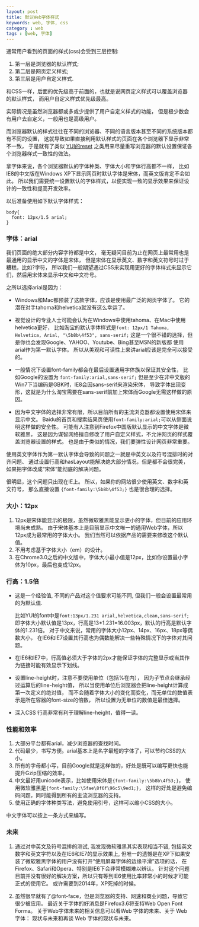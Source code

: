 ```yaml
---
layout: post
title: 默认Web字体样式
keywords: web, 字体, css
category : web
tags : [web, 字体]
---
```


通常用户看到的页面的样式(css)会受到三层控制:

1. 第一层是浏览器的默认样式;
2. 第二层是网页定义样式;
3. 第三层是用户自定义样式.

和CSS一样，后面的优先级高于前面的，也就是说网页定义样式可以覆盖浏览器的默认样式，
而用户自定义样式优先级最高。

实际情况是虽然浏览器都或多或少提供了用户自定义样式的功能，
但是极少数会有用户去自定义，一般用也是高级用户。

而浏览器默认的样式往往在不同的浏览器、不同的语言版本甚至不同的系统版本都有不同的设置，
这就导致如果直接利用默认样式的页面在各个浏览器下显示非常不一致，
于是就有了类似 [YUI的reset][1] 之类用来尽量重写浏览器的默认设置保证各个浏览器样式一致性的做法。

[1]: http://developer.yahoo.com/yui/3/cssreset/

拿字体来说，各个浏览器默认的字体种类、字体大小和字体行高都不一样，
比如IE8的中文版在Windows XP下显示网页时默认字体是宋体，而英文版肯定不会如此。
所以我们需要统一设置默认的字体样式，以便实现一致的显示效果来保证设计的一致性和提高开发效率。

以后准备使用如下默认字体样式：

    body{
      font: 12px/1.5 arial;
    }

### 字体：arial

我们页面的绝大部分内容字符都是中文，
毫无疑问目前为止在网页上最常用也是最通用的显示中文的字体是宋体，
但是宋体在显示英文、数字和英文符号时过于糟糕，比如?字符，
所以我们一般期望通过CSS来实现用更好的字体样式来显示它们，然后用宋体来显示中文和中文符号。

之所以选择arial是因为：

* Windows和Mac都预装了这款字体，应该是使用最广泛的网页字体了。
  它的潜在对手tahoma和helvetica就没有这么幸运了。

* 视觉设计的专业人士可能会认为在Windows中使用tahoma、在Mac中使用helvetica更好，
  比如淘宝的默认字体样式是`font: 12px/1 Tahoma, Helvetica, Arial, "\5b8b\4f53", sans-serif;`
  这是一个很不错的选择，但是你也会发现Google、YAHOO、Youtube、Bing甚至MSN的新版都
  使用arial作为第一默认字体。
  所以从美观和可读性上来讲arial应该是完全可以接受的。

* 一般情况下设置font-family都会在最后设置通用字体族以保证其安全性，
  比如Google的设置为 `font-family:arial,sans-serif;`
  但是至少在非中文版的Win7下当编码是GBK时，IE8会因sans-serif来渲染宋体，
  导致字体出现变形，这就是为什么淘宝需要在sans-serif前加上宋体而Google无需这样做的原因。

* 因为中文字体的选择非常有限，所以目前所有的主流浏览器都设置使用宋体来显示中文。
  Baidu的首页和搜索结果页使用`font-family:arial;`可以从侧面说明这样做的安全性。
  可能有人注意到Firefox中国版默认显示的中文字体是微软雅黑，
  这是因为谋智网络擅自修改了用户自定义样式，不允许网页的样式覆盖浏览器设置的样式。
  也是由于类似的情况，我们要弹性设计网页非常重要。

使用英文字体作为第一默认字体会导致的问题之一就是中英文以及符号混排时的对齐问题、
通过设置行高和hasLayout能解决绝大部分情况，但是都不会很完美，
如果把字体改成“宋体”能彻底的解决问题。

很明显，这个问题只出现在IE上。
所以，如果你的网站很少使用英文、数字和英文符号，
那么直接设置 `{font-family:\5b8b\4f53;}` 也是很合理的选择。

### 大小：12px

1. 12px是宋体能显示的极限，虽然微软雅黑能显示更小的字体，但目前的应用环境尚未成熟。
  由于宋体基本上是目前显示中文唯一的通用Web字体，所以12px成为最常用的字体大小。
  我们当然可以依据产品的需要来修改这个默认值。
2. 不用考虑基于字体大小（em）的设计。
3. 在Chrome3.0之后的中文版中，字体大小最小值是12px，比如你设置最小字体为10px，最后也变成12px。

### 行高：1.5倍


*  这是一个经验值, 不同的产品对这个值要求可能不同, 但我们一般会设置最常用的为默认值. 

   比如YUI的font中是`font:13px/1.231 arial,helvetica,clean,sans-serif;`
   即字体大小默认值是13px，行高是13\*1.231=16.003px，默认的行高是默认字体的1.231倍。
   对于中文来说，常用的字体大小12px、14px、16px、18px等偶数大小，
   在IE6和IE7设置其行高也为偶数能解决一些特殊情况下的字体对其问题。

* 在IE6和IE7中，行高值必须大于字体的2px才能保证字体的完整显示或当其作为链接时能有效显示下划线。

* 设置line-height时，注意不要使用单位（包括%在内），
  因为子节点会继承经过运算后的line-height值，
  所以当使用单位后浏览器会把line-height计算成第一次定义的绝对值，
  而不会随着字体大小的变化而变化，而无单位的数值表示是所在容器的font-size的倍数，
  所以设置为无单位的数值是最佳选择。

* 深入CSS 行高非常有利于理解line-height，值得一读。

### 性能和效率

1. 大部分平台都有arial，减少浏览器的查找时间。
2. 代码最少，书写方便。arial基本上是名字最短的字体了，可以节约CSS的大小。
3. 所有的字母都小写，目前Google就是这样做的，好处是既可以编写更快也能提升Gzip压缩的效率。
4. 中文最好用unicode表示，比如使用宋体是`{font-family:\5b8b\4f53;}`，
  使用微软雅黑是`{font-family:\5fae\8f6f\96c5\9ed1;}`，
  这样的好处是避免编码问题，同时能得到所有的主流浏览器的支持。
5. 使用正确的字体种类写法，避免使用引号，这样可以缩小CSS的大小。

中文字体可以按上一条方式来编写。

### 未来

1. 通过对中英文及符号混排的测试, 我发现微软雅黑其实表现相当不错, 
  包括英文数字和英文字符以及在IE6和IE7的显示效果上, 
  但唯一的遗憾是在XP下如果安装了微软雅黑字体的用户没有打开“使用屏幕字体的边缘平滑”选项的话，
  在Firefox、Safari和Opera、特别是IE6下会非常模糊难以辨认。
  针对这个问题目前并没有很好的解决方案，所以只有等到IE6使用比率非常小的时候才可能正式的使用它。
  或许需要到2014年，XP死掉的时候。

2. 虽然很早就有了@font-face，但是浏览器的支持、网速和商业问题，导致它很少被应用。
  最近关于字体的好消息是Firefox3.6将支持Web Open Font Forma。
  关于Web字体未来的相关信息可以看Web 字体的未来、关于 Web 字体：
  现状与未来和再谈 Web 字体的现状与未来。

